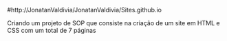 #http://JonatanValdivia/JonatanValdivia/Sites.github.io

Criando um projeto de SOP que consiste na criação de um site em HTML e CSS com um total de 7 páginas 


